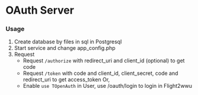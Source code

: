 # OAuth Server

### Usage
1. Create database by files in sql in Postgresql
2. Start service and change app_config.php
3. Request
    - Request `/authorize` with redirect_uri and client_id (optional) to get code
    - Request `/token` with code and client_id, client_secret, code and redirect_uri to get access_token
    Or,
    - Enable `use TOpenAuth` in User, use /oauth/login to login in Flight2wwu
